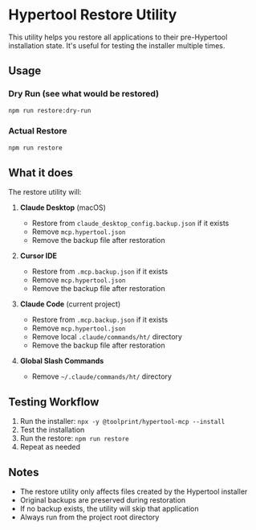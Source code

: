 # Hypertool Restore Utility

This utility helps you restore all applications to their pre-Hypertool installation state. It's useful for testing the installer multiple times.

## Usage

### Dry Run (see what would be restored)
```bash
npm run restore:dry-run
```

### Actual Restore
```bash
npm run restore
```

## What it does

The restore utility will:

1. **Claude Desktop** (macOS)
   - Restore from `claude_desktop_config.backup.json` if it exists
   - Remove `mcp.hypertool.json`
   - Remove the backup file after restoration

2. **Cursor IDE**
   - Restore from `.mcp.backup.json` if it exists
   - Remove `mcp.hypertool.json`
   - Remove the backup file after restoration

3. **Claude Code** (current project)
   - Restore from `.mcp.backup.json` if it exists
   - Remove `mcp.hypertool.json`
   - Remove local `.claude/commands/ht/` directory
   - Remove the backup file after restoration

4. **Global Slash Commands**
   - Remove `~/.claude/commands/ht/` directory

## Testing Workflow

1. Run the installer: `npx -y @toolprint/hypertool-mcp --install`
2. Test the installation
3. Run the restore: `npm run restore`
4. Repeat as needed

## Notes

- The restore utility only affects files created by the Hypertool installer
- Original backups are preserved during restoration
- If no backup exists, the utility will skip that application
- Always run from the project root directory